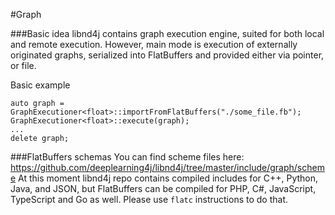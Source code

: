 #Graph

###Basic idea
libnd4j contains graph execution engine, suited for both local and remote execution. However, main mode is execution of externally originated graphs, serialized into FlatBuffers and provided either via pointer, or file.


Basic example
```
auto graph = GraphExecutioner<float>::importFromFlatBuffers("./some_file.fb");
GraphExecutioner<float>::execute(graph);
...
delete graph;
```

###FlatBuffers schemas
You can find scheme files here: https://github.com/deeplearning4j/libnd4j/tree/master/include/graph/scheme
At this moment libnd4j repo contains compiled includes for C++, Python, Java, and JSON, but FlatBuffers can be compiled for PHP, C#, JavaScript, TypeScript and Go as well. Please use `flatc` instructions to do that.



